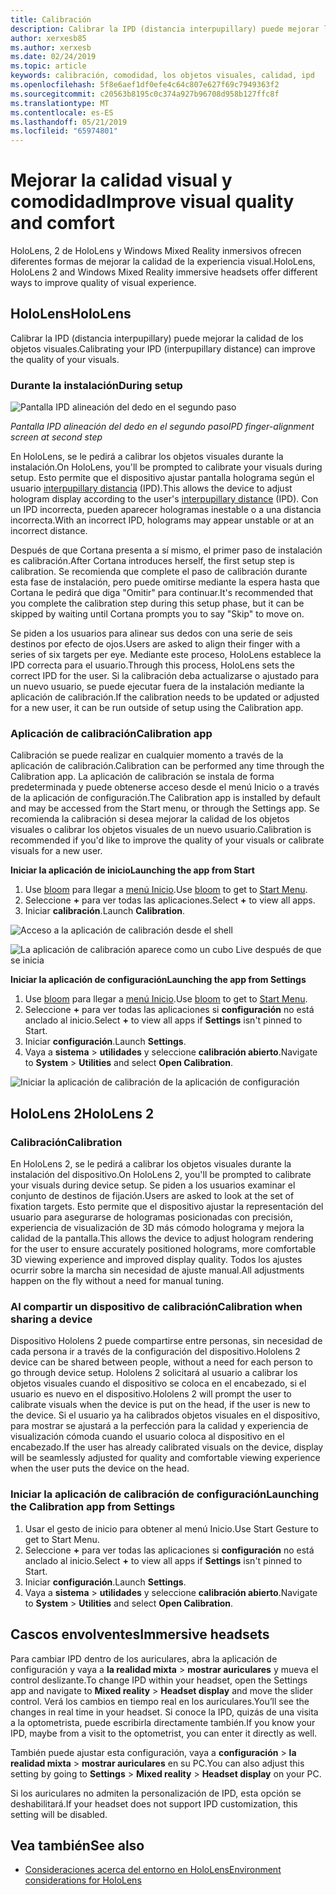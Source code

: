 ```yaml
---
title: Calibración
description: Calibrar la IPD (distancia interpupillary) puede mejorar la calidad de los objetos visuales. HoloLens y Windows Mixed Reality inmersivos ofrecen formas de personalizar IPD.
author: xerxesb85
ms.author: xerxesb
ms.date: 02/24/2019
ms.topic: article
keywords: calibración, comodidad, los objetos visuales, calidad, ipd
ms.openlocfilehash: 5f8e6aef1df0efe4c64c807e627f69c7949363f2
ms.sourcegitcommit: c20563b8195c0c374a927b96708d958b127ffc8f
ms.translationtype: MT
ms.contentlocale: es-ES
ms.lasthandoff: 05/21/2019
ms.locfileid: "65974801"
---
```

# <a name="improve-visual-quality-and-comfort"></a><span data-ttu-id="d3ed6-105">Mejorar la calidad visual y comodidad</span><span class="sxs-lookup"><span data-stu-id="d3ed6-105">Improve visual quality and comfort</span></span>
<span data-ttu-id="d3ed6-106">HoloLens, 2 de HoloLens y Windows Mixed Reality inmersivos ofrecen diferentes formas de mejorar la calidad de la experiencia visual.</span><span class="sxs-lookup"><span data-stu-id="d3ed6-106">HoloLens, HoloLens 2 and Windows Mixed Reality immersive headsets offer different ways to improve quality of visual experience.</span></span> 

## <a name="hololens"></a><span data-ttu-id="d3ed6-107">HoloLens</span><span class="sxs-lookup"><span data-stu-id="d3ed6-107">HoloLens</span></span>

<span data-ttu-id="d3ed6-108">Calibrar la IPD (distancia interpupillary) puede mejorar la calidad de los objetos visuales.</span><span class="sxs-lookup"><span data-stu-id="d3ed6-108">Calibrating your IPD (interpupillary distance) can improve the quality of your visuals.</span></span>

### <a name="during-setup"></a><span data-ttu-id="d3ed6-109">Durante la instalación</span><span class="sxs-lookup"><span data-stu-id="d3ed6-109">During setup</span></span>

![Pantalla IPD alineación del dedo en el segundo paso](images/ipd-finger-alignment-300px.jpg)<br>

<span data-ttu-id="d3ed6-111">*Pantalla IPD alineación del dedo en el segundo paso*</span><span class="sxs-lookup"><span data-stu-id="d3ed6-111">*IPD finger-alignment screen at second step*</span></span>

<span data-ttu-id="d3ed6-112">En HoloLens, se le pedirá a calibrar los objetos visuales durante la instalación.</span><span class="sxs-lookup"><span data-stu-id="d3ed6-112">On HoloLens, you'll be prompted to calibrate your visuals during setup.</span></span> <span data-ttu-id="d3ed6-113">Esto permite que el dispositivo ajustar pantalla holograma según el usuario [interpupillary distancia](https://en.wikipedia.org/wiki/Interpupillary_distance) (IPD).</span><span class="sxs-lookup"><span data-stu-id="d3ed6-113">This allows the device to adjust hologram display according to the user's [interpupillary distance](https://en.wikipedia.org/wiki/Interpupillary_distance) (IPD).</span></span> <span data-ttu-id="d3ed6-114">Con un IPD incorrecta, pueden aparecer hologramas inestable o a una distancia incorrecta.</span><span class="sxs-lookup"><span data-stu-id="d3ed6-114">With an incorrect IPD, holograms may appear unstable or at an incorrect distance.</span></span>

<span data-ttu-id="d3ed6-115">Después de que Cortana presenta a sí mismo, el primer paso de instalación es calibración.</span><span class="sxs-lookup"><span data-stu-id="d3ed6-115">After Cortana introduces herself, the first setup step is calibration.</span></span> <span data-ttu-id="d3ed6-116">Se recomienda que complete el paso de calibración durante esta fase de instalación, pero puede omitirse mediante la espera hasta que Cortana le pedirá que diga "Omitir" para continuar.</span><span class="sxs-lookup"><span data-stu-id="d3ed6-116">It's recommended that you complete the calibration step during this setup phase, but it can be skipped by waiting until Cortana prompts you to say "Skip" to move on.</span></span>

<span data-ttu-id="d3ed6-117">Se piden a los usuarios para alinear sus dedos con una serie de seis destinos por efecto de ojos.</span><span class="sxs-lookup"><span data-stu-id="d3ed6-117">Users are asked to align their finger with a series of six targets per eye.</span></span> <span data-ttu-id="d3ed6-118">Mediante este proceso, HoloLens establece la IPD correcta para el usuario.</span><span class="sxs-lookup"><span data-stu-id="d3ed6-118">Through this process, HoloLens sets the correct IPD for the user.</span></span> <span data-ttu-id="d3ed6-119">Si la calibración deba actualizarse o ajustado para un nuevo usuario, se puede ejecutar fuera de la instalación mediante la aplicación de calibración.</span><span class="sxs-lookup"><span data-stu-id="d3ed6-119">If the calibration needs to be updated or adjusted for a new user, it can be run outside of setup using the Calibration app.</span></span>

### <a name="calibration-app"></a><span data-ttu-id="d3ed6-120">Aplicación de calibración</span><span class="sxs-lookup"><span data-stu-id="d3ed6-120">Calibration app</span></span>

<span data-ttu-id="d3ed6-121">Calibración se puede realizar en cualquier momento a través de la aplicación de calibración.</span><span class="sxs-lookup"><span data-stu-id="d3ed6-121">Calibration can be performed any time through the Calibration app.</span></span> <span data-ttu-id="d3ed6-122">La aplicación de calibración se instala de forma predeterminada y puede obtenerse acceso desde el menú Inicio o a través de la aplicación de configuración.</span><span class="sxs-lookup"><span data-stu-id="d3ed6-122">The Calibration app is installed by default and may be accessed from the Start menu, or through the Settings app.</span></span> <span data-ttu-id="d3ed6-123">Se recomienda la calibración si desea mejorar la calidad de los objetos visuales o calibrar los objetos visuales de un nuevo usuario.</span><span class="sxs-lookup"><span data-stu-id="d3ed6-123">Calibration is recommended if you'd like to improve the quality of your visuals or calibrate visuals for a new user.</span></span>

<span data-ttu-id="d3ed6-124">**Iniciar la aplicación de inicio**</span><span class="sxs-lookup"><span data-stu-id="d3ed6-124">**Launching the app from Start**</span></span>
1. <span data-ttu-id="d3ed6-125">Use [bloom](gestures.md#bloom) para llegar a [menú Inicio](navigating-the-windows-mixed-reality-home.md#start-menu).</span><span class="sxs-lookup"><span data-stu-id="d3ed6-125">Use [bloom](gestures.md#bloom) to get to [Start Menu](navigating-the-windows-mixed-reality-home.md#start-menu).</span></span>
2. <span data-ttu-id="d3ed6-126">Seleccione **+** para ver todas las aplicaciones.</span><span class="sxs-lookup"><span data-stu-id="d3ed6-126">Select **+** to view all apps.</span></span>
3. <span data-ttu-id="d3ed6-127">Iniciar **calibración**.</span><span class="sxs-lookup"><span data-stu-id="d3ed6-127">Launch **Calibration**.</span></span>

![Acceso a la aplicación de calibración desde el shell](images/calibration-shell.png)

![La aplicación de calibración aparece como un cubo Live después de que se inicia](images/calibration-livecube-200px.png)

<span data-ttu-id="d3ed6-130">**Iniciar la aplicación de configuración**</span><span class="sxs-lookup"><span data-stu-id="d3ed6-130">**Launching the app from Settings**</span></span>
1. <span data-ttu-id="d3ed6-131">Use [bloom](gestures.md#bloom) para llegar a [menú Inicio](navigating-the-windows-mixed-reality-home.md#start-menu).</span><span class="sxs-lookup"><span data-stu-id="d3ed6-131">Use [bloom](gestures.md#bloom) to get to [Start Menu](navigating-the-windows-mixed-reality-home.md#start-menu).</span></span>
2. <span data-ttu-id="d3ed6-132">Seleccione **+** para ver todas las aplicaciones si **configuración** no está anclado al inicio.</span><span class="sxs-lookup"><span data-stu-id="d3ed6-132">Select **+** to view all apps if **Settings** isn't pinned to Start.</span></span>
3. <span data-ttu-id="d3ed6-133">Iniciar **configuración**.</span><span class="sxs-lookup"><span data-stu-id="d3ed6-133">Launch **Settings**.</span></span>
4. <span data-ttu-id="d3ed6-134">Vaya a **sistema** > **utilidades** y seleccione **calibración abierto**.</span><span class="sxs-lookup"><span data-stu-id="d3ed6-134">Navigate to **System** > **Utilities** and select **Open Calibration**.</span></span>

![Iniciar la aplicación de calibración de la aplicación de configuración](images/calibration-settings-500px.jpg)

## <a name="hololens-2"></a><span data-ttu-id="d3ed6-136">HoloLens 2</span><span class="sxs-lookup"><span data-stu-id="d3ed6-136">HoloLens 2</span></span>

### <a name="calibration"></a><span data-ttu-id="d3ed6-137">Calibración</span><span class="sxs-lookup"><span data-stu-id="d3ed6-137">Calibration</span></span> 

<span data-ttu-id="d3ed6-138">En HoloLens 2, se le pedirá a calibrar los objetos visuales durante la instalación del dispositivo.</span><span class="sxs-lookup"><span data-stu-id="d3ed6-138">On HoloLens 2, you'll be prompted to calibrate your visuals during device setup.</span></span> <span data-ttu-id="d3ed6-139">Se piden a los usuarios examinar el conjunto de destinos de fijación.</span><span class="sxs-lookup"><span data-stu-id="d3ed6-139">Users are asked to look at the set of fixation targets.</span></span> <span data-ttu-id="d3ed6-140">Esto permite que el dispositivo ajustar la representación del usuario para asegurarse de hologramas posicionadas con precisión, experiencia de visualización de 3D más cómodo holograma y mejora la calidad de la pantalla.</span><span class="sxs-lookup"><span data-stu-id="d3ed6-140">This allows the device to adjust hologram rendering for the user to ensure accurately positioned holograms, more comfortable 3D viewing experience and improved display quality.</span></span> <span data-ttu-id="d3ed6-141">Todos los ajustes ocurrir sobre la marcha sin necesidad de ajuste manual.</span><span class="sxs-lookup"><span data-stu-id="d3ed6-141">All adjustments happen on the fly without a need for manual tuning.</span></span> 

### <a name="calibration-when-sharing-a-device"></a><span data-ttu-id="d3ed6-142">Al compartir un dispositivo de calibración</span><span class="sxs-lookup"><span data-stu-id="d3ed6-142">Calibration when sharing a device</span></span> 

<span data-ttu-id="d3ed6-143">Dispositivo Hololens 2 puede compartirse entre personas, sin necesidad de cada persona ir a través de la configuración del dispositivo.</span><span class="sxs-lookup"><span data-stu-id="d3ed6-143">Hololens 2 device can be shared between people, without a need for each person to go through device setup.</span></span> <span data-ttu-id="d3ed6-144">Hololens 2 solicitará al usuario a calibrar los objetos visuales cuando el dispositivo se coloca en el encabezado, si el usuario es nuevo en el dispositivo.</span><span class="sxs-lookup"><span data-stu-id="d3ed6-144">Hololens 2 will prompt the user to calibrate visuals when the device is put on the head, if the user is new to the device.</span></span> <span data-ttu-id="d3ed6-145">Si el usuario ya ha calibrados objetos visuales en el dispositivo, para mostrar se ajustará a la perfección para la calidad y experiencia de visualización cómoda cuando el usuario coloca al dispositivo en el encabezado.</span><span class="sxs-lookup"><span data-stu-id="d3ed6-145">If the user has already calibrated visuals on the device, display will be seamlessly adjusted for quality and comfortable viewing experience when the user puts the device on the head.</span></span>  

### <a name="launching-the-calibration-app-from-settings"></a><span data-ttu-id="d3ed6-146">Iniciar la aplicación de calibración de configuración</span><span class="sxs-lookup"><span data-stu-id="d3ed6-146">Launching the Calibration app from Settings</span></span>
1. <span data-ttu-id="d3ed6-147">Usar el gesto de inicio para obtener al menú Inicio.</span><span class="sxs-lookup"><span data-stu-id="d3ed6-147">Use Start Gesture to get to Start Menu.</span></span>
2. <span data-ttu-id="d3ed6-148">Seleccione **+** para ver todas las aplicaciones si **configuración** no está anclado al inicio.</span><span class="sxs-lookup"><span data-stu-id="d3ed6-148">Select **+** to view all apps if **Settings** isn't pinned to Start.</span></span>
3. <span data-ttu-id="d3ed6-149">Iniciar **configuración**.</span><span class="sxs-lookup"><span data-stu-id="d3ed6-149">Launch **Settings**.</span></span>
4. <span data-ttu-id="d3ed6-150">Vaya a **sistema** > **utilidades** y seleccione **calibración abierto**.</span><span class="sxs-lookup"><span data-stu-id="d3ed6-150">Navigate to **System** > **Utilities** and select **Open Calibration**.</span></span>

## <a name="immersive-headsets"></a><span data-ttu-id="d3ed6-151">Cascos envolventes</span><span class="sxs-lookup"><span data-stu-id="d3ed6-151">Immersive headsets</span></span>

<span data-ttu-id="d3ed6-152">Para cambiar IPD dentro de los auriculares, abra la aplicación de configuración y vaya a **la realidad mixta** > **mostrar auriculares** y mueva el control deslizante.</span><span class="sxs-lookup"><span data-stu-id="d3ed6-152">To change IPD within your headset, open the Settings app and navigate to **Mixed reality** > **Headset display** and move the slider control.</span></span> <span data-ttu-id="d3ed6-153">Verá los cambios en tiempo real en los auriculares.</span><span class="sxs-lookup"><span data-stu-id="d3ed6-153">You’ll see the changes in real time in your headset.</span></span> <span data-ttu-id="d3ed6-154">Si conoce la IPD, quizás de una visita a la optometrista, puede escribirla directamente también.</span><span class="sxs-lookup"><span data-stu-id="d3ed6-154">If you know your IPD, maybe from a visit to the optometrist, you can enter it directly as well.</span></span>

<span data-ttu-id="d3ed6-155">También puede ajustar esta configuración, vaya a **configuración** > **la realidad mixta** > **mostrar auriculares** en su PC.</span><span class="sxs-lookup"><span data-stu-id="d3ed6-155">You can also adjust this setting by going to **Settings** > **Mixed reality** > **Headset display** on your PC.</span></span>

<span data-ttu-id="d3ed6-156">Si los auriculares no admiten la personalización de IPD, esta opción se deshabilitará.</span><span class="sxs-lookup"><span data-stu-id="d3ed6-156">If your headset does not support IPD customization, this setting will be disabled.</span></span>

## <a name="see-also"></a><span data-ttu-id="d3ed6-157">Vea también</span><span class="sxs-lookup"><span data-stu-id="d3ed6-157">See also</span></span>
* [<span data-ttu-id="d3ed6-158">Consideraciones acerca del entorno en HoloLens</span><span class="sxs-lookup"><span data-stu-id="d3ed6-158">Environment considerations for HoloLens</span></span>](environment-considerations-for-hololens.md)
